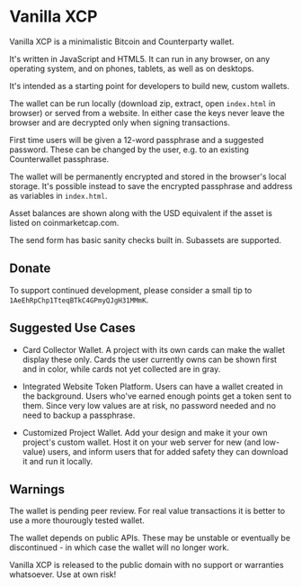 # Vanilla XCP

Vanilla XCP is a minimalistic Bitcoin and Counterparty wallet.

It's written in JavaScript and HTML5. It can run in any browser, on any operating system, and on phones, tablets, as well as on desktops.

It's intended as a starting point for developers to build new, custom wallets.

The wallet can be run locally (download zip, extract, open `index.html` in browser) or served from a website. In either case the keys never leave the browser and are decrypted only when signing transactions.

First time users will be given a 12-word passphrase and a suggested password. These can be changed by the user, e.g. to an existing Counterwallet passphrase.

The wallet will be permanently encrypted and stored in the browser's local storage. It's possible instead to save the encrypted passphrase and address as variables in `index.html`.

Asset balances are shown along with the USD equivalent if the asset is listed on coinmarketcap.com. 

The send form has basic sanity checks built in. Subassets are supported.

## Donate

To support continued development, please consider a small tip to `1AeEhRpChp1TteqBTkC4GPmyQJgH31MMmK`.

## Suggested Use Cases

* Card Collector Wallet. A project with its own cards can make the wallet display these only. Cards the user currently owns can be shown first and in color, while cards not yet collected are in gray.

* Integrated Website Token Platform. Users can have a wallet created in the background. Users who've earned enough points get a token sent to them. Since very low values are at risk, no password needed and no need to backup a passphrase.

* Customized Project Wallet. Add your design and make it your own project's custom wallet. Host it on your web server for new (and low-value) users, and inform users that for added safety they can download it and run it locally.

## Warnings

The wallet is pending peer review. For real value transactions it is better to use a more thourougly tested wallet.

The wallet depends on public APIs. These may be unstable or eventually be discontinued - in which case the wallet will no longer work.

Vanilla XCP is released to the public domain with no support or warranties whatsoever. Use at own risk!
